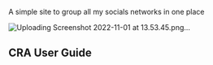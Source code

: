 A simple site to group all my socials networks in one place

![Uploading Screenshot 2022-11-01 at 13.53.45.png…]()

## CRA User Guide
